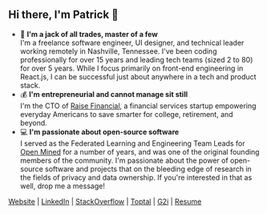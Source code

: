 ## Hi there, I'm Patrick 👋

- 🦄 **I'm a jack of all trades, master of a few**<br />I'm a freelance software engineer, UI designer, and technical leader working remotely in Nashville, Tennessee. I've been coding professionally for over 15 years and leading tech teams (sized 2 to 80) for over 5 years. While I focus primarily on front-end engineering in React.js, I can be successful just about anywhere in a tech and product stack.
- 💰 **I'm entrepreneurial and cannot manage sit still**<br />I'm the CTO of [Raise Financial](https://raisefinancial.com), a financial services startup empowering everyday Americans to save smarter for college, retirement, and beyond.
- 💻 **I'm passionate about open-source software**<br />I served as the Federated Learning and Engineering Team Leads for [Open Mined](https://openmined.org) for a number of years, and was one of the original founding members of the community. I'm passionate about the power of open-source software and projects that on the bleeding edge of research in the fields of privacy and data ownership. If you're interested in that as well, drop me a message!

[Website](https://patrickcason.com) | [LinkedIn](https://www.linkedin.com/in/patrickcason/) | [StackOverflow](https://stackoverflow.com/users/591776/cereallarceny) | [Toptal](https://www.toptal.com/resume/patrick-cason) | [G2i](https://portal.g2i.co/developer/Patrick-Cason/c0a8037f-7b7c-4319-b5fc-545e00475610) | [Resume](https://www.patrickcason.com/static/resume.pdf)
